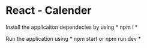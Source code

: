 # React - Calender

Install the applicaiton dependecies by using * npm i *

Run the application using * npm start or npm run dev *
